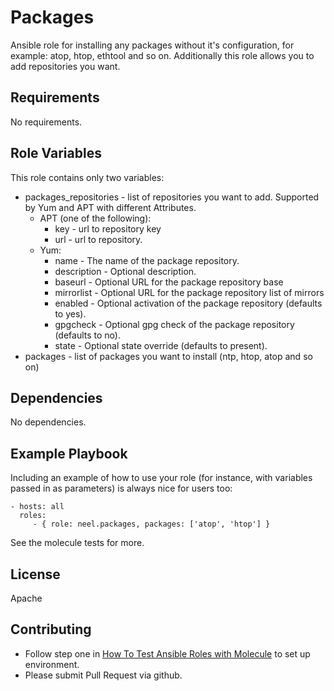 # Packages

Ansible role for installing any packages without it's configuration, for example: atop, htop, ethtool and so on. Additionally this role allows you to add repositories you want.

## Requirements

No requirements.

## Role Variables

This role contains only two variables:

* packages_repositories - list of repositories you want to add. Supported by Yum and APT with different Attributes.
  * APT (one of the following):
    * key - url to repository key
    * url - url to repository.
  * Yum:
    * name - The name of the package repository.
    * description - Optional description.
    * baseurl - Optional URL for the package repository base
    * mirrorlist - Optional URL for the package repository list of mirrors
    * enabled - Optional activation of the package repository (defaults to yes).
    * gpgcheck - Optional gpg check of the package repository (defaults to no).
    * state - Optional state override (defaults to present).
* packages - list of packages you want to install (ntp, htop, atop and so on)

## Dependencies

No dependencies.

## Example Playbook

Including an example of how to use your role (for instance, with variables passed in as parameters) is always nice for users too:

    - hosts: all 
      roles:
         - { role: neel.packages, packages: ['atop', 'htop'] }

See the molecule tests for more.

## License

Apache

## Contributing

* Follow step one in [How To Test Ansible Roles with Molecule](https://www.digitalocean.com/community/tutorials/how-to-test-ansible-roles-with-molecule-on-ubuntu-18-04) to set up environment.
* Please submit Pull Request via github.
